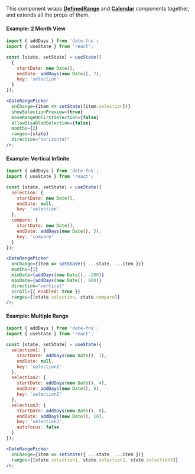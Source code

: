 This component wraps **[DefinedRange](#definedrange)** and **[Calendar](#calendar)** components together, and extends all the props of them.

#### Example: 2 Month View

```jsx inside Markdown
import { addDays } from 'date-fns';
import { useState } from 'react';

const [state, setState] = useState([
  {
    startDate: new Date(),
    endDate: addDays(new Date(), 7),
    key: 'selection'
  }
]);

<DateRangePicker
  onChange={item => setState([item.selection])}
  showSelectionPreview={true}
  moveRangeOnFirstSelection={false}
  allowDisabledSelection={false}
  months={2}
  ranges={state}
  direction="horizontal"
/>;
```

#### Example: Vertical Infinite

```jsx inside Markdown
import { addDays } from 'date-fns';
import { useState } from 'react';

const [state, setState] = useState({
  selection: {
    startDate: new Date(),
    endDate: null,
    key: 'selection'
  },
  compare: {
    startDate: new Date(),
    endDate: addDays(new Date(), 3),
    key: 'compare'
  }
});

<DateRangePicker
  onChange={item => setState({ ...state, ...item })}
  months={1}
  minDate={addDays(new Date(), -300)}
  maxDate={addDays(new Date(), 900)}
  direction="vertical"
  scroll={{ enabled: true }}
  ranges={[state.selection, state.compare]}
/>;
```

#### Example: Multiple Range

```jsx inside Markdown
import { addDays } from 'date-fns';
import { useState } from 'react';

const [state, setState] = useState({
  selection1: {
    startDate: addDays(new Date(), 1),
    endDate: null,
    key: 'selection1'
  },
  selection2: {
    startDate: addDays(new Date(), 4),
    endDate: addDays(new Date(), 8),
    key: 'selection2'
  },
  selection3: {
    startDate: addDays(new Date(), 8),
    endDate: addDays(new Date(), 10),
    key: 'selection3',
    autoFocus: false
  }
});

<DateRangePicker
  onChange={item => setState({ ...state, ...item })}
  ranges={[state.selection1, state.selection2, state.selection3]}
/>;
```
